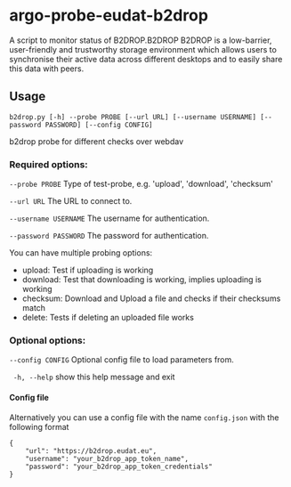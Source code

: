 # argo-probe-eudat-b2drop
A script to monitor status of B2DROP.B2DROP B2DROP is a low-barrier, user-friendly and trustworthy storage environment which allows users to synchronise their active data across different desktops and to easily share this data with peers.

## Usage
``b2drop.py [-h] --probe PROBE [--url URL] [--username USERNAME] [--password PASSWORD] [--config CONFIG]``


b2drop probe for different checks over webdav

 ### Required options:


 `--probe PROBE`        Type of test-probe, e.g. 'upload', 'download', 'checksum'
 
 `--url URL`            The URL to connect to.
 
 `--username USERNAME`  The username for authentication.
 
 `--password PASSWORD`  The password for authentication.

You can have multiple probing options:

- upload: Test if uploading is working
- download: Test that downloading is working, implies uploading is working
- checksum: Download and Upload a file and checks if their checksums match
- delete: Tests if deleting an uploaded file works


 ### Optional options:
 
 `--config CONFIG`      Optional config file to load parameters from.
 
 ` -h, --help`           show this help message and exit


#### Config file

Alternatively you can use a config file with the name `config.json` with the following format
```
{
    "url": "https://b2drop.eudat.eu",
    "username": "your_b2drop_app_token_name",
    "password": "your_b2drop_app_token_credentials"
}
```
